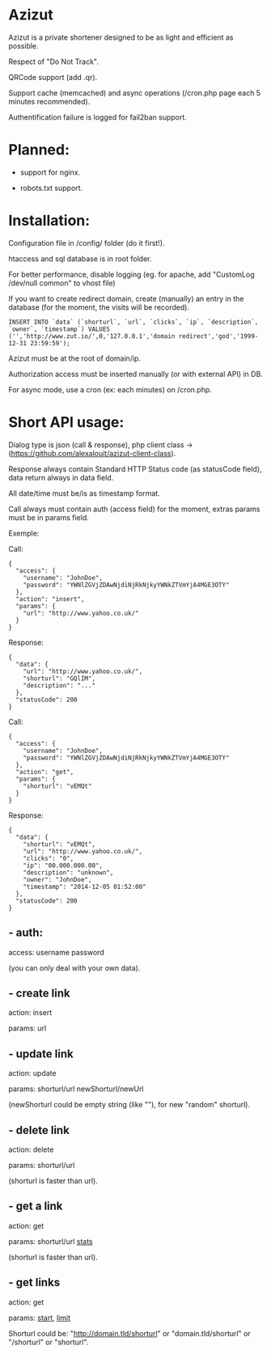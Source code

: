 Azizut
======

Azizut is a private shortener designed to be as light and efficient as possible.



Respect of "Do Not Track".

QRCode support (add .qr).

Support cache (memcached) and async operations (/cron.php page each 5 minutes recommended).

Authentification failure is logged for fail2ban support.


# Planned:

- support for nginx.

- robots.txt support.



# Installation:

Configuration file in /config/ folder (do it first!).

htaccess and sql database is in root folder.

For better performance, disable logging (eg. for apache, add "CustomLog /dev/null common" to vhost file)

If you want to create redirect domain, create (manually) an entry in the database (for the moment, the visits will be recorded).
```
INSERT INTO `data` (`shorturl`, `url`, `clicks`, `ip`, `description`, `owner`, `timestamp`) VALUES ('','http://www.zut.io/',0,'127.0.0.1','domain redirect','god','1999-12-31 23:59:59');
```

Azizut must be at the root of domain/ip.

Authorization access must be inserted manually (or with external API) in DB.

For async mode, use a cron (ex: each minutes) on /cron.php.


# Short API usage:

Dialog type is json (call & response),  php client class -> (https://github.com/alexalouit/azizut-client-class).

Response always contain Standard HTTP Status code (as statusCode field), data return always in data field.

All date/time must be/is as timestamp format.

Call always must contain auth (access field) for the moment, extras params must be in params field.

Exemple:

Call:

```
{
  "access": {
    "username": "JohnDoe",
    "password": "YWNlZGVjZDAwNjdiNjRkNjkyYWNkZTVmYjA4MGE3OTY"
  },
  "action": "insert",
  "params": {
    "url": "http://www.yahoo.co.uk/"
  }
}
```

Response:

```
{
  "data": {
    "url": "http://www.yahoo.co.uk/",
    "shorturl": "GQlIM",
    "description": "..."
  },
  "statusCode": 200
}
```

Call:

```
{
  "access": {
    "username": "JohnDoe",
    "password": "YWNlZGVjZDAwNjdiNjRkNjkyYWNkZTVmYjA4MGE3OTY"
  },
  "action": "get",
  "params": {
    "shorturl": "vEMQt"
  }
}
```

Response:

```
{
  "data": {
    "shorturl": "vEMQt",
    "url": "http://www.yahoo.co.uk/",
    "clicks": "0",
    "ip": "00.000.000.00",
    "description": "unknown",
    "owner": "JohnDoe",
    "timestamp": "2014-12-05 01:52:00"
  },
  "statusCode": 200
}
```


## - auth:

access: username password

(you can only deal with your own data).


## - create link

action: insert

params: url


## - update link

action: update

params: shorturl/url newShorturl/newUrl

(newShorturl could be empty string (like ""),  for new "random" shorturl).



## - delete link

action: delete

params: shorturl/url

(shorturl is faster than url).



## - get a link

action: get

params: shorturl/url [stats](bool)

(shorturl is faster than url).


## - get links

action: get

params: [start](int), [limit](int)


Shorturl could be: "http://domain.tld/shorturl" or "domain.tld/shorturl" or "/shorturl" or "shorturl".
